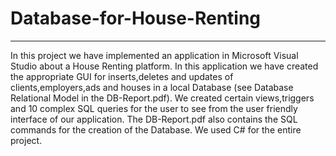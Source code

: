 # Database-for-House-Renting
----------------------------

In this project we have implemented an application in Microsoft Visual Studio about a House Renting platform. In this application we have created the appropriate GUI for inserts,deletes and updates of clients,employers,ads and houses in a local Database (see Database Relational Model in the DB-Report.pdf). We created certain views,triggers and 10 complex SQL queries for the user to see from the user friendly interface of our application. The DB-Report.pdf also contains the SQL commands for the creation of the Database.
We used C# for the entire project.


